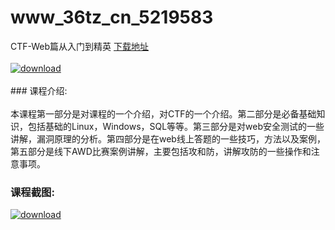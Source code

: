# www_36tz_cn_5219583
CTF-Web篇从入门到精英
[下载地址](http://www.36tz.cn/article/5219583 "下载地址")
<br/></br>[![download](http://36tz.cn/muke_img/2021_04_1-57-300x217.png "下载地址")](http://www.36tz.cn/article/5219583 "下载地址")
<br/></br>### 课程介绍:<br/></br>本课程第一部分是对课程的一个介绍，对CTF的一个介绍。第二部分是必备基础知识，包括基础的Linux，Windows，SQL等等。第三部分是对web安全测试的一些讲解，漏洞原理的分析。第四部分是在web线上答题的一些技巧，方法以及案例，第五部分是线下AWD比赛案例讲解，主要包括攻和防，讲解攻防的一些操作和注意事项。

### 课程截图:
[![download](http://36tz.cn/muke_img/2021_04_2-59.png "下载地址")](http://www.36tz.cn/article/5219583 "下载地址")

